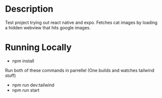 # Description

Test project trying out react native and expo.
Fetches cat images by loading a hidden webview that hits google images.

# Running Locally

- npm install

Run both of these commands in parrellel (One builds and watches tailwind stuff)

- npm run dev:tailwind
- npm run start
